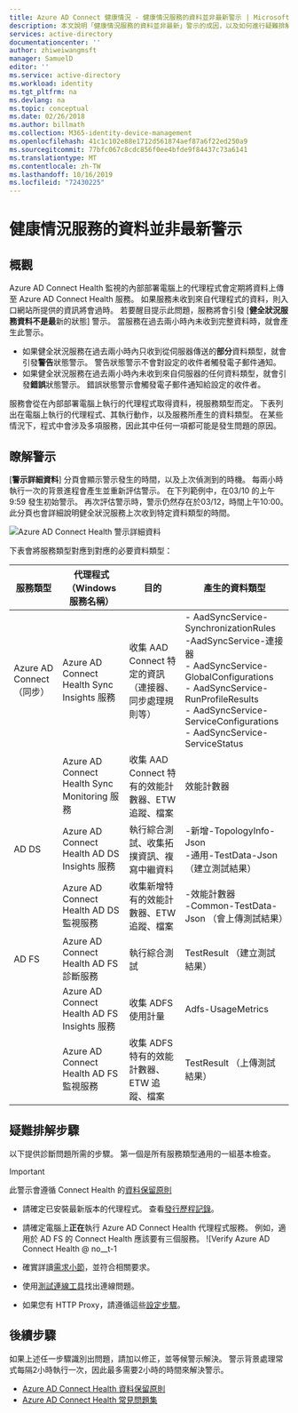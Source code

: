 ```yaml
---
title: Azure AD Connect 健康情況 - 健康情況服務的資料並非最新警示 | Microsoft Docs
description: 本文說明「健康情況服務的資料並非最新」警示的成因，以及如何進行疑難排解。
services: active-directory
documentationcenter: ''
author: zhiweiwangmsft
manager: SamuelD
editor: ''
ms.service: active-directory
ms.workload: identity
ms.tgt_pltfrm: na
ms.devlang: na
ms.topic: conceptual
ms.date: 02/26/2018
ms.author: billmath
ms.collection: M365-identity-device-management
ms.openlocfilehash: 41c1c102e88e1712d561874aef87a6f22ed250a9
ms.sourcegitcommit: 77bfc067c8cdc856f0ee4bfde9f84437c73a6141
ms.translationtype: MT
ms.contentlocale: zh-TW
ms.lasthandoff: 10/16/2019
ms.locfileid: "72430225"
---
```

# <a name="health-service-data-is-not-up-to-date-alert"></a>健康情況服務的資料並非最新警示

## <a name="overview"></a>概觀

Azure AD Connect Health 監視的內部部署電腦上的代理程式會定期將資料上傳至 Azure AD Connect Health 服務。 如果服務未收到來自代理程式的資料，則入口網站所提供的資訊將會過時。 若要醒目提示此問題，服務將會引發 [**健全狀況服務資料不是最**新的狀態] 警示。 當服務在過去兩小時內未收到完整資料時，就會產生此警示。  

- 如果健全狀況服務在過去兩小時內只收到從伺服器傳送的**部分**資料類型，就會引發**警告**狀態警示。 警告狀態警示不會對設定的收件者觸發電子郵件通知。 
- 如果健全狀況服務在過去兩小時內未收到來自伺服器的任何資料類型，就會引發**錯誤**狀態警示。 錯誤狀態警示會觸發電子郵件通知給設定的收件者。

服務會從在內部部署電腦上執行的代理程式取得資料，視服務類型而定。 下表列出在電腦上執行的代理程式、其執行動作，以及服務所產生的資料類型。 在某些情況下，程式中會涉及多項服務，因此其中任何一項都可能是發生問題的原因。 

## <a name="understanding-the-alert"></a>瞭解警示

[**警示詳細資料**] 分頁會顯示警示發生的時間，以及上次偵測到的時機。 每兩小時執行一次的背景進程會產生並重新評估警示。 在下列範例中，在03/10 的上午9:59 發生初始警示。 再次評估警示時，警示仍然存在於03/12，時間上午10:00。 此分頁也會詳細說明健全狀況服務上次收到特定資料類型的時間。 
 
 ![Azure AD Connect Health 警示詳細資料](./media/how-to-connect-health-data-freshness/data-freshness-details.png)
 
下表會將服務類型對應到對應的必要資料類型：

| 服務類型 | 代理程式（Windows 服務名稱） | 目的 | 產生的資料類型  |
| --- | --- | --- | --- |  
| Azure AD Connect （同步） | Azure AD Connect Health Sync Insights 服務 | 收集 AAD Connect 特定的資訊（連接器、同步處理規則等） | - AadSyncService-SynchronizationRules <br />  -AadSyncService-連接器 <br /> - AadSyncService-GlobalConfigurations  <br />  - AadSyncService-RunProfileResults <br /> - AadSyncService-ServiceConfigurations <br /> - AadSyncService-ServiceStatus   |
|  | Azure AD Connect Health Sync Monitoring 服務 | 收集 AAD Connect 特有的效能計數器、ETW 追蹤、檔案 | 效能計數器 |
| AD DS | Azure AD Connect Health AD DS Insights 服務 | 執行綜合測試、收集拓撲資訊、複寫中繼資料 |  -新增-TopologyInfo-Json <br /> -通用-TestData-Json （建立測試結果）   | 
|  | Azure AD Connect Health AD DS 監視服務 | 收集新增特有的效能計數器、ETW 追蹤、檔案 | -效能計數器  <br /> -Common-TestData-Json （會上傳測試結果）  |
| AD FS | Azure AD Connect Health AD FS 診斷服務 | 執行綜合測試 | TestResult （建立測試結果） | 
| | Azure AD Connect Health AD FS Insights 服務  | 收集 ADFS 使用計量 | Adfs-UsageMetrics |
| | Azure AD Connect Health AD FS 監視服務 | 收集 ADFS 特有的效能計數器、ETW 追蹤、檔案 | TestResult （上傳測試結果） |

## <a name="troubleshooting-steps"></a>疑難排解步驟 

以下提供診斷問題所需的步驟。 第一個是所有服務類型通用的一組基本檢查。 

> [!IMPORTANT] 
> 此警示會遵循 Connect Health 的[資料保留原則](reference-connect-health-user-privacy.md#data-retention-policy)

* 請確定已安裝最新版本的代理程式。 查看[發行歷程記錄](reference-connect-health-version-history.md)。 
* 請確定電腦上**正在**執行 Azure AD Connect Health 代理程式服務。 例如，適用於 AD FS 的 Connect Health 應該要有三個服務。
  ![Verify Azure AD Connect Health @ no__t-1

* 確實詳讀[需求小節](how-to-connect-health-agent-install.md#requirements)，並符合相關要求。
* 使用[測試連線工具](how-to-connect-health-agent-install.md#test-connectivity-to-azure-ad-connect-health-service)找出連線問題。
* 如果您有 HTTP Proxy，請遵循這些[設定步驟](how-to-connect-health-agent-install.md#configure-azure-ad-connect-health-agents-to-use-http-proxy)。 


## <a name="next-steps"></a>後續步驟
如果上述任一步驟識別出問題，請加以修正，並等候警示解決。 警示背景處理常式每隔2小時執行一次，因此最多需要2小時的時間來解決警示。 

* [Azure AD Connect Health 資料保留原則](reference-connect-health-user-privacy.md#data-retention-policy)
* [Azure AD Connect Health 常見問題集](reference-connect-health-faq.md)
